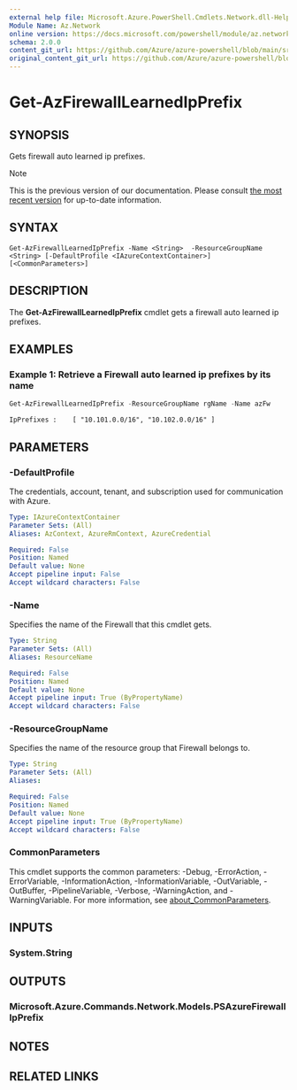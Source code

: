 ```yaml
---
external help file: Microsoft.Azure.PowerShell.Cmdlets.Network.dll-Help.xml
Module Name: Az.Network
online version: https://docs.microsoft.com/powershell/module/az.network/Get-AzFirewallLearnedIpPrefix
schema: 2.0.0
content_git_url: https://github.com/Azure/azure-powershell/blob/main/src/Network/Network/help/Get-AzFirewallLearnedIpPrefix.md
original_content_git_url: https://github.com/Azure/azure-powershell/blob/main/src/Network/Network/help/Get-AzFirewallLearnedIpPrefix.md
---
```


# Get-AzFirewallLearnedIpPrefix

## SYNOPSIS
Gets firewall auto learned ip prefixes.

> [!NOTE]
>This is the previous version of our documentation. Please consult [the most recent version](/powershell/module/az.network/get-azfirewalllearnedipprefix) for up-to-date information.

## SYNTAX

```
Get-AzFirewallLearnedIpPrefix -Name <String>  -ResourceGroupName <String> [-DefaultProfile <IAzureContextContainer>] [<CommonParameters>]
```

## DESCRIPTION
The **Get-AzFirewallLearnedIpPrefix** cmdlet gets a firewall auto learned ip prefixes.

## EXAMPLES

### Example 1: Retrieve a Firewall auto learned ip prefixes by its name

```powershell
Get-AzFirewallLearnedIpPrefix -ResourceGroupName rgName -Name azFw
```

```output
IpPrefixes :    [ "10.101.0.0/16", "10.102.0.0/16" ]
```

## PARAMETERS

### -DefaultProfile
The credentials, account, tenant, and subscription used for communication with Azure.

```yaml
Type: IAzureContextContainer
Parameter Sets: (All)
Aliases: AzContext, AzureRmContext, AzureCredential

Required: False
Position: Named
Default value: None
Accept pipeline input: False
Accept wildcard characters: False
```

### -Name
Specifies the name of the Firewall that this cmdlet gets.

```yaml
Type: String
Parameter Sets: (All)
Aliases: ResourceName

Required: False
Position: Named
Default value: None
Accept pipeline input: True (ByPropertyName)
Accept wildcard characters: False
```

### -ResourceGroupName
Specifies the name of the resource group that Firewall belongs to.

```yaml
Type: String
Parameter Sets: (All)
Aliases:

Required: False
Position: Named
Default value: None
Accept pipeline input: True (ByPropertyName)
Accept wildcard characters: False
```

### CommonParameters
This cmdlet supports the common parameters: -Debug, -ErrorAction, -ErrorVariable, -InformationAction, -InformationVariable, -OutVariable, -OutBuffer, -PipelineVariable, -Verbose, -WarningAction, and -WarningVariable. For more information, see [about_CommonParameters](http://go.microsoft.com/fwlink/?LinkID=113216).

## INPUTS

### System.String

## OUTPUTS

### Microsoft.Azure.Commands.Network.Models.PSAzureFirewallIpPrefix

## NOTES

## RELATED LINKS
